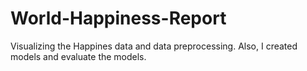 # World-Happiness-Report
Visualizing the Happines data and data preprocessing. Also, I created models and evaluate the models.
